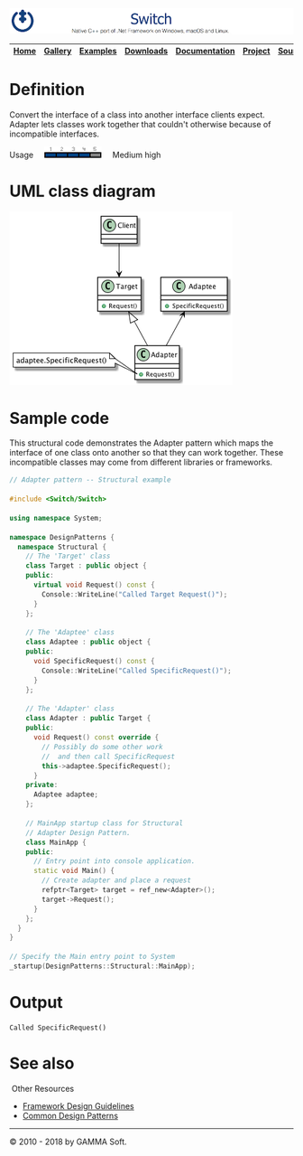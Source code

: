 ![Switch Header](Pictures/SwitchNativeC++port.png)

| [Home](Home.md) | [Gallery](Gallery.md) | [Examples](Examples.md) | [Downloads](Downloads.md) | [Documentation](Documentation.md) | [Project](https://sourceforge.net/projects/switchpro) | [Source](https://github.com/gammasoft71/switch) | [License](License.md) | [Contact](Contact.md) | [GAMMA Soft](https://gammasoft71.wixsite.com/gammasoft) |
|-----------------|-----------------------|-------------------------|-------------------------|-----------------------------------|-------------------------------------------------------|-------------------------------------------------|-----------------------|-----------------------|---------------------------------------------------------|

# Definition

Convert the interface of a class into another interface clients expect. Adapter lets classes work together that couldn't otherwise because of incompatible interfaces.

Usage     ![Usage](Pictures/Usage4.png)     Medium high

# UML class diagram

![AbstractFactory](Diagrams/UML/DesignPatterns/Adapter.png)

# Sample code

This structural code demonstrates the Adapter pattern which maps the interface of one class onto another so that they can work together. These incompatible classes may come from different libraries or frameworks.

```c++
// Adapter pattern -- Structural example
 
#include <Switch/Switch>
 
using namespace System;
 
namespace DesignPatterns {
  namespace Structural {
    // The 'Target' class
    class Target : public object {
    public:
      virtual void Request() const {
        Console::WriteLine("Called Target Request()");
      }
    };
    
    // The 'Adaptee' class
    class Adaptee : public object {
    public:
      void SpecificRequest() const {
        Console::WriteLine("Called SpecificRequest()");
      }
    };
 
    // The 'Adapter' class
    class Adapter : public Target {
    public:
      void Request() const override {
        // Possibly do some other work
        //  and then call SpecificRequest
        this->adaptee.SpecificRequest();
      }
    private:
      Adaptee adaptee;
    };
    
    // MainApp startup class for Structural
    // Adapter Design Pattern.
    class MainApp {
    public:
      // Entry point into console application.
      static void Main() {
        // Create adapter and place a request
        refptr<Target> target = ref_new<Adapter>();
        target->Request();
      }
    };
  }
}
 
// Specify the Main entry point to System
_startup(DesignPatterns::Structural::MainApp);
```

# Output

```
Called SpecificRequest()
```

# See also
​
Other Resources

* [Framework Design Guidelines](FrameworkDesignGuidelines.md)
* [Common Design Patterns](CommonDesignPatterns.md)

______________________________________________________________________________________________

© 2010 - 2018 by GAMMA Soft.
